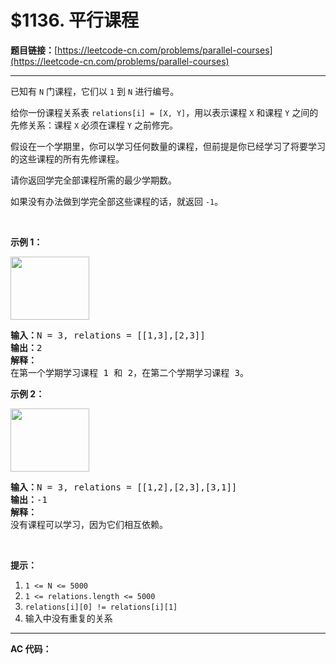 # $1136. 平行课程

**题目链接：**[https://leetcode-cn.com/problems/parallel-courses](https://leetcode-cn.com/problems/parallel-courses)

---

<div class="content__1Y2H">
 <div class="notranslate">
  <p>已知有 <code>N</code>&nbsp;门课程，它们以&nbsp;<code>1</code> 到&nbsp;<code>N</code>&nbsp;进行编号。</p> 
  <p>给你一份课程关系表&nbsp;<code>relations[i] = [X, Y]</code>，用以表示课程&nbsp;<code>X</code>&nbsp;和课程&nbsp;<code>Y</code>&nbsp;之间的先修关系：课程&nbsp;<code>X</code>&nbsp;必须在课程&nbsp;<code>Y</code>&nbsp;之前修完。</p> 
  <p>假设在一个学期里，你可以学习任何数量的课程，但前提是你已经学习了将要学习的这些课程的所有先修课程。</p> 
  <p>请你返回学完全部课程所需的最少学期数。</p> 
  <p>如果没有办法做到学完全部这些课程的话，就返回&nbsp;<code>-1</code>。</p> 
  <p>&nbsp;</p> 
  <p><strong>示例 1：</strong></p> 
  <p><strong><img style="height: 101px; width: 126px;" src="https://assets.leetcode-cn.com/aliyun-lc-upload/uploads/2019/07/27/1316_ex1.png" alt=""></strong></p> 
  <pre class="language-text"><strong>输入：</strong>N = 3, relations = [[1,3],[2,3]]
<strong>输出：</strong>2
<strong>解释：</strong>
在第一个学期学习课程 1 和 2，在第二个学期学习课程 3。
</pre> 
  <p><strong>示例 2：</strong></p> 
  <p><strong><img style="height: 101px; width: 126px;" src="https://assets.leetcode-cn.com/aliyun-lc-upload/uploads/2019/07/27/1316_ex2.png" alt=""></strong></p> 
  <pre class="language-text"><strong>输入：</strong>N = 3, relations = [[1,2],[2,3],[3,1]]
<strong>输出：</strong>-1
<strong>解释：</strong>
没有课程可以学习，因为它们相互依赖。</pre> 
  <p>&nbsp;</p> 
  <p><strong>提示：</strong></p> 
  <ol> 
   <li><code>1 &lt;= N &lt;= 5000</code></li> 
   <li><code>1 &lt;= relations.length &lt;= 5000</code></li> 
   <li><code>relations[i][0] != relations[i][1]</code></li> 
   <li>输入中没有重复的关系</li> 
  </ol> 
 </div>
</div>

---

**AC 代码：**

```java

```